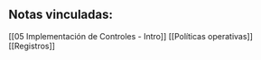 ## Notas  vinculadas:
[[05 Implementación de Controles - Intro]]
[[Políticas operativas]]
[[Registros]]
